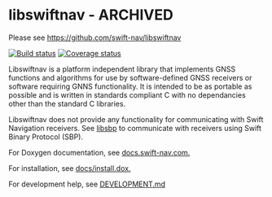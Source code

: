 libswiftnav - ARCHIVED
===========

Please see https://github.com/swift-nav/libswiftnav

[![Build status][1]][2] [![Coverage status][3]][4]

Libswiftnav is a platform independent library that implements GNSS functions
and algorithms for use by software-defined GNSS receivers or software requiring
GNNS functionality. It is intended to be as portable as possible
and is written in standards compliant C with no dependancies other than the
standard C libraries.

Libswiftnav does not provide any functionality for communicating with Swift
Navigation receivers.  See [libsbp](https://github.com/swift-nav/libsbp) to
communicate with receivers using Swift Binary Protocol (SBP).

For Doxygen documentation, see [docs.swift-nav.com.](http://docs.swift-nav.com/libswiftnav)

For installation, see [docs/install.dox.](http://docs.swift-nav.com/libswiftnav/install.html)

For development help, see [DEVELOPMENT.md](https://github.com/swift-nav/libswiftnav/blob/master/DEVELOPMENT.md)

[1]: https://travis-ci.org/swift-nav/libswiftnav.svg?branch=master
[2]: https://travis-ci.org/swift-nav/libswiftnav
[3]: https://coveralls.io/repos/swift-nav/libswiftnav/badge.svg?branch=master&service=github
[4]: https://coveralls.io/github/swift-nav/libswiftnav?branch=master
